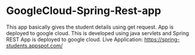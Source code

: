 # GoogleCloud-Spring-Rest-app
This app basically gives the student details using get request. App is deployed to google cloud. This is developed using java servlets and Spring REST
App is deployed to google cloud.
Live Application:
https://spring-students.appspot.com/

